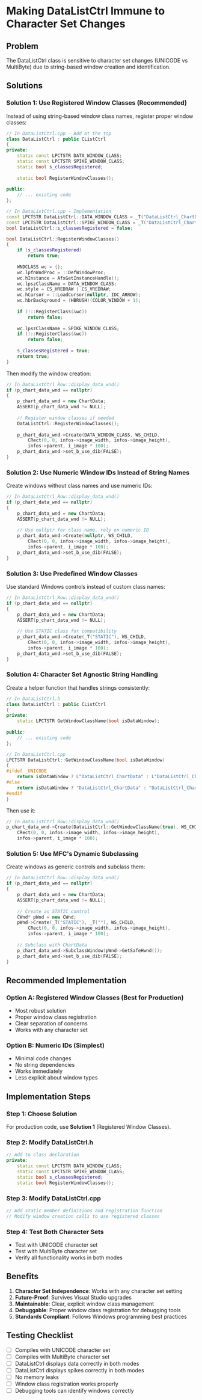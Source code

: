 # Making DataListCtrl Immune to Character Set Changes

## Problem
The DataListCtrl class is sensitive to character set changes (UNICODE vs MultiByte) due to string-based window creation and identification.

## Solutions

### Solution 1: Use Registered Window Classes (Recommended)

Instead of using string-based window class names, register proper window classes:

```cpp
// In DataListCtrl.cpp - Add at the top
class DataListCtrl : public CListCtrl
{
private:
    static const LPCTSTR DATA_WINDOW_CLASS;
    static const LPCTSTR SPIKE_WINDOW_CLASS;
    static bool s_classesRegistered;
    
    static bool RegisterWindowClasses();
    
public:
    // ... existing code
};

// In DataListCtrl.cpp - Implementation
const LPCTSTR DataListCtrl::DATA_WINDOW_CLASS = _T("DataListCtrl_ChartData");
const LPCTSTR DataListCtrl::SPIKE_WINDOW_CLASS = _T("DataListCtrl_ChartSpike");
bool DataListCtrl::s_classesRegistered = false;

bool DataListCtrl::RegisterWindowClasses()
{
    if (s_classesRegistered)
        return true;
        
    WNDCLASS wc = {};
    wc.lpfnWndProc = ::DefWindowProc;
    wc.hInstance = AfxGetInstanceHandle();
    wc.lpszClassName = DATA_WINDOW_CLASS;
    wc.style = CS_HREDRAW | CS_VREDRAW;
    wc.hCursor = ::LoadCursor(nullptr, IDC_ARROW);
    wc.hbrBackground = (HBRUSH)(COLOR_WINDOW + 1);
    
    if (!::RegisterClass(&wc))
        return false;
        
    wc.lpszClassName = SPIKE_WINDOW_CLASS;
    if (!::RegisterClass(&wc))
        return false;
        
    s_classesRegistered = true;
    return true;
}
```

Then modify the window creation:

```cpp
// In DataListCtrl_Row::display_data_wnd()
if (p_chart_data_wnd == nullptr)
{
    p_chart_data_wnd = new ChartData;
    ASSERT(p_chart_data_wnd != NULL);
    
    // Register window classes if needed
    DataListCtrl::RegisterWindowClasses();
    
    p_chart_data_wnd->Create(DATA_WINDOW_CLASS, WS_CHILD, 
        CRect(0, 0, infos->image_width, infos->image_height), 
        infos->parent, i_image * 100);
    p_chart_data_wnd->set_b_use_dib(FALSE);
}
```

### Solution 2: Use Numeric Window IDs Instead of String Names

Create windows without class names and use numeric IDs:

```cpp
// In DataListCtrl_Row::display_data_wnd()
if (p_chart_data_wnd == nullptr)
{
    p_chart_data_wnd = new ChartData;
    ASSERT(p_chart_data_wnd != NULL);
    
    // Use nullptr for class name, rely on numeric ID
    p_chart_data_wnd->Create(nullptr, WS_CHILD, 
        CRect(0, 0, infos->image_width, infos->image_height), 
        infos->parent, i_image * 100);
    p_chart_data_wnd->set_b_use_dib(FALSE);
}
```

### Solution 3: Use Predefined Window Classes

Use standard Windows controls instead of custom class names:

```cpp
// In DataListCtrl_Row::display_data_wnd()
if (p_chart_data_wnd == nullptr)
{
    p_chart_data_wnd = new ChartData;
    ASSERT(p_chart_data_wnd != NULL);
    
    // Use STATIC class for compatibility
    p_chart_data_wnd->Create(_T("STATIC"), WS_CHILD, 
        CRect(0, 0, infos->image_width, infos->image_height), 
        infos->parent, i_image * 100);
    p_chart_data_wnd->set_b_use_dib(FALSE);
}
```

### Solution 4: Character Set Agnostic String Handling

Create a helper function that handles strings consistently:

```cpp
// In DataListCtrl.h
class DataListCtrl : public CListCtrl
{
private:
    static LPCTSTR GetWindowClassName(bool isDataWindow);
    
public:
    // ... existing code
};

// In DataListCtrl.cpp
LPCTSTR DataListCtrl::GetWindowClassName(bool isDataWindow)
{
#ifdef _UNICODE
    return isDataWindow ? L"DataListCtrl_ChartData" : L"DataListCtrl_ChartSpike";
#else
    return isDataWindow ? "DataListCtrl_ChartData" : "DataListCtrl_ChartSpike";
#endif
}
```

Then use it:

```cpp
// In DataListCtrl_Row::display_data_wnd()
p_chart_data_wnd->Create(DataListCtrl::GetWindowClassName(true), WS_CHILD, 
    CRect(0, 0, infos->image_width, infos->image_height), 
    infos->parent, i_image * 100);
```

### Solution 5: Use MFC's Dynamic Subclassing

Create windows as generic controls and subclass them:

```cpp
// In DataListCtrl_Row::display_data_wnd()
if (p_chart_data_wnd == nullptr)
{
    p_chart_data_wnd = new ChartData;
    ASSERT(p_chart_data_wnd != NULL);
    
    // Create as STATIC control
    CWnd* pWnd = new CWnd;
    pWnd->Create(_T("STATIC"), _T(""), WS_CHILD, 
        CRect(0, 0, infos->image_width, infos->image_height), 
        infos->parent, i_image * 100);
    
    // Subclass with ChartData
    p_chart_data_wnd->SubclassWindow(pWnd->GetSafeHwnd());
    p_chart_data_wnd->set_b_use_dib(FALSE);
}
```

## Recommended Implementation

### Option A: Registered Window Classes (Best for Production)
- Most robust solution
- Proper window class registration
- Clear separation of concerns
- Works with any character set

### Option B: Numeric IDs (Simplest)
- Minimal code changes
- No string dependencies
- Works immediately
- Less explicit about window types

## Implementation Steps

### Step 1: Choose Solution
For production code, use **Solution 1** (Registered Window Classes).

### Step 2: Modify DataListCtrl.h
```cpp
// Add to class declaration
private:
    static const LPCTSTR DATA_WINDOW_CLASS;
    static const LPCTSTR SPIKE_WINDOW_CLASS;
    static bool s_classesRegistered;
    static bool RegisterWindowClasses();
```

### Step 3: Modify DataListCtrl.cpp
```cpp
// Add static member definitions and registration function
// Modify window creation calls to use registered classes
```

### Step 4: Test Both Character Sets
- Test with UNICODE character set
- Test with MultiByte character set
- Verify all functionality works in both modes

## Benefits

1. **Character Set Independence**: Works with any character set setting
2. **Future-Proof**: Survives Visual Studio upgrades
3. **Maintainable**: Clear, explicit window class management
4. **Debuggable**: Proper window class registration for debugging tools
5. **Standards Compliant**: Follows Windows programming best practices

## Testing Checklist

- [ ] Compiles with UNICODE character set
- [ ] Compiles with MultiByte character set
- [ ] DataListCtrl displays data correctly in both modes
- [ ] DataListCtrl displays spikes correctly in both modes
- [ ] No memory leaks
- [ ] Window class registration works properly
- [ ] Debugging tools can identify windows correctly
